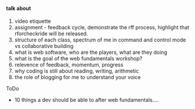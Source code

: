 #### talk about

1. video etiquette
1. assignment - feedback cycle, demonstrate the rff process, highlight that rforcheckride will be released.
1. structure of each class, spectrum of me in command and control mode vs collaborative building
1. what is web software, who are the players, what are they doing
1. what is the goal of the web fundamentals workshop?
1. relevence of feedback, momentum, progress
1. why coding is still about reading, writing, arithmetic
1. the role of blogging for me to understand your voice

ToDo

- 10 things a dev should be able to after web fundamentals....
